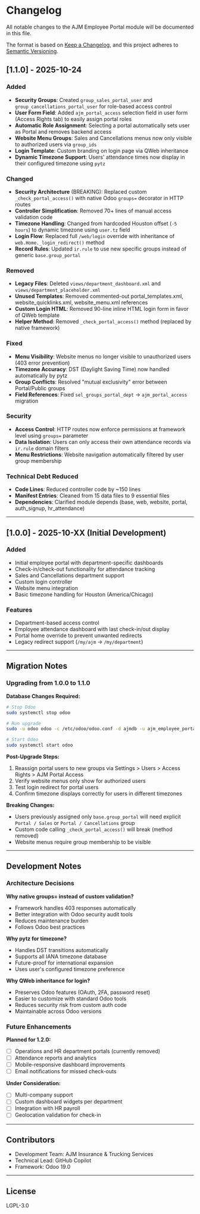 # Changelog

All notable changes to the AJM Employee Portal module will be documented in this file.

The format is based on [Keep a Changelog](https://keepachangelog.com/en/1.0.0/),
and this project adheres to [Semantic Versioning](https://semver.org/spec/v2.0.0.html).

## [1.1.0] - 2025-10-24

### Added

- **Security Groups**: Created `group_sales_portal_user` and `group_cancellations_portal_user` for role-based access control
- **User Form Field**: Added `ajm_portal_access` selection field in user form (Access Rights tab) to easily assign portal roles
- **Automatic Role Assignment**: Selecting a portal automatically sets user as Portal and removes backend access
- **Website Menu Groups**: Sales and Cancellations menus now only visible to authorized users via `group_ids`
- **Login Template**: Custom branding on login page via QWeb inheritance
- **Dynamic Timezone Support**: Users' attendance times now display in their configured timezone using `pytz`

### Changed

- **Security Architecture** (BREAKING): Replaced custom `_check_portal_access()` with native Odoo `groups=` decorator in HTTP routes
- **Controller Simplification**: Removed 70+ lines of manual access validation code
- **Timezone Handling**: Changed from hardcoded Houston offset (`-5 hours`) to dynamic timezone using `user.tz` field
- **Login Flow**: Replaced full `/web/login` override with inheritance of `web.Home._login_redirect()` method
- **Record Rules**: Updated `ir.rule` to use new specific groups instead of generic `base.group_portal`

### Removed

- **Legacy Files**: Deleted `views/department_dashboard.xml` and `views/department_placeholder.xml`
- **Unused Templates**: Removed commented-out portal_templates.xml, website_quicklinks.xml, website_menu.xml references
- **Custom Login HTML**: Removed 90-line inline HTML login form in favor of QWeb template
- **Helper Method**: Removed `_check_portal_access()` method (replaced by native framework)

### Fixed

- **Menu Visibility**: Website menus no longer visible to unauthorized users (403 error prevention)
- **Timezone Accuracy**: DST (Daylight Saving Time) now handled automatically by pytz
- **Group Conflicts**: Resolved "mutual exclusivity" error between Portal/Public groups
- **Field References**: Fixed `sel_groups_portal_dept` → `ajm_portal_access` migration

### Security

- **Access Control**: HTTP routes now enforce permissions at framework level using `groups=` parameter
- **Data Isolation**: Users can only access their own attendance records via `ir.rule` domain filters
- **Menu Restrictions**: Website navigation automatically filtered by user group membership

### Technical Debt Reduced

- **Code Lines**: Reduced controller code by ~150 lines
- **Manifest Entries**: Cleaned from 15 data files to 9 essential files
- **Dependencies**: Clarified module depends (base, web, website, portal, auth_signup, hr_attendance)

---

## [1.0.0] - 2025-10-XX (Initial Development)

### Added

- Initial employee portal with department-specific dashboards
- Check-in/check-out functionality for attendance tracking
- Sales and Cancellations department support
- Custom login controller
- Website menu integration
- Basic timezone handling for Houston (America/Chicago)

### Features

- Department-based access control
- Employee attendance dashboard with last check-in/out display
- Portal home override to prevent unwanted redirects
- Legacy redirect support (`/my/ajm` → `/my/department`)

---

## Migration Notes

### Upgrading from 1.0.0 to 1.1.0

**Database Changes Required:**

```bash
# Stop Odoo
sudo systemctl stop odoo

# Run upgrade
sudo -u odoo odoo -c /etc/odoo/odoo.conf -d ajmdb -u ajm_employee_portal --stop-after-init

# Start Odoo
sudo systemctl start odoo
```

**Post-Upgrade Steps:**

1. Reassign portal users to new groups via Settings > Users > Access Rights > AJM Portal Access
2. Verify website menus only show for authorized users
3. Test login redirect for portal users
4. Confirm timezone displays correctly for users in different timezones

**Breaking Changes:**

- Users previously assigned only `base.group_portal` will need explicit `Portal / Sales` or `Portal / Cancellations` group
- Custom code calling `_check_portal_access()` will break (method removed)
- Website menus require group membership to be visible

---

## Development Notes

### Architecture Decisions

**Why native groups= instead of custom validation?**

- Framework handles 403 responses automatically
- Better integration with Odoo security audit tools
- Reduces maintenance burden
- Follows Odoo best practices

**Why pytz for timezone?**

- Handles DST transitions automatically
- Supports all IANA timezone database
- Future-proof for international expansion
- Uses user's configured timezone preference

**Why QWeb inheritance for login?**

- Preserves Odoo features (OAuth, 2FA, password reset)
- Easier to customize with standard Odoo tools
- Reduces security risk from custom auth code
- Maintainable across Odoo versions

### Future Enhancements

**Planned for 1.2.0:**

- [ ] Operations and HR department portals (currently removed)
- [ ] Attendance reports and analytics
- [ ] Mobile-responsive dashboard improvements
- [ ] Email notifications for missed check-outs

**Under Consideration:**

- [ ] Multi-company support
- [ ] Custom dashboard widgets per department
- [ ] Integration with HR payroll
- [ ] Geolocation validation for check-in

---

## Contributors

- Development Team: AJM Insurance & Trucking Services
- Technical Lead: GitHub Copilot
- Framework: Odoo 19.0

---

## License

LGPL-3.0
